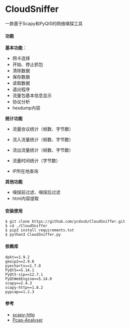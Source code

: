 # CloudSniffer

一款基于Scapy和PyQt5的网络嗅探工具



#### 功能

**基本功能**：

- 网卡选择
- 开始、停止抓包
- 清除数据
- 保存数据
- 读取数据
- 退出程序
- 流量包基本信息显示
- 协议分析
- hexdump内容



**统计功能**

- 流量协议统计（帧数、字节数）

- 流入流量统计（帧数、字节数）
- 流出流量统计（帧数、字节数）
- 流量时间统计（字节数）
- IP所在地查询

**其他功能**

- 嗅探前过滤、嗅探后过滤
- html内容提取



#### 安装使用

```shell
$ git clone https://github.com/ycdxsb/CloudSniffer.git
$ cd ./CloudSniffer
$ pip3 install requirements.txt
$ python3 CloudSniffer.py
```



#### 依赖库

```
dpkt==1.9.2
geoip2==2.9.0
pyecharts==1.7.0
PyQt5==5.14.1
PyQt5-sip==12.7.1
PyQtWebEngine==5.14.0
scapy==2.4.3
scapy-http==1.8.2
pypcap==1.2.3
```



#### 参考

- [scapy-http](https://github.com/invernizzi/scapy-http)
- [Pcap-Analyser](https://github.com/HatBoy/Pcap-Analyzer)









